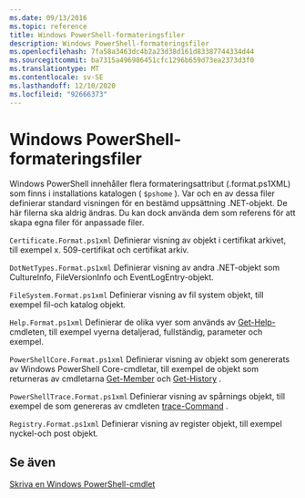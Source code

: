 ```yaml
---
ms.date: 09/13/2016
ms.topic: reference
title: Windows PowerShell-formateringsfiler
description: Windows PowerShell-formateringsfiler
ms.openlocfilehash: 7fa58a3463dc4b2a23d38d161d83387744334d44
ms.sourcegitcommit: ba7315a496986451cfc1296b659d73ea2373d3f0
ms.translationtype: MT
ms.contentlocale: sv-SE
ms.lasthandoff: 12/10/2020
ms.locfileid: "92666373"
---
```

# <a name="windows-powershell-formatting-files"></a>Windows PowerShell-formateringsfiler

Windows PowerShell innehåller flera formateringsattribut (.format.ps1XML) som finns i installations katalogen ( `$pshome` ). Var och en av dessa filer definierar standard visningen för en bestämd uppsättning .NET-objekt. De här filerna ska aldrig ändras. Du kan dock använda dem som referens för att skapa egna filer för anpassade filer.

`Certificate.Format.ps1xml` Definierar visning av objekt i certifikat arkivet, till exempel x. 509-certifikat och certifikat arkiv.

`DotNetTypes.Format.ps1xml` Definierar visning av andra .NET-objekt som CultureInfo, FileVersionInfo och EventLogEntry-objekt.

`FileSystem.Format.ps1xml` Definierar visning av fil system objekt, till exempel fil-och katalog objekt.

`Help.Format.ps1xml` Definierar de olika vyer som används av [Get-Help-](/powershell/module/Microsoft.PowerShell.Core/Get-Help) cmdleten, till exempel vyerna detaljerad, fullständig, parameter och exempel.

`PowerShellCore.Format.ps1xml` Definierar visning av objekt som genererats av Windows PowerShell Core-cmdletar, till exempel de objekt som returneras av cmdletarna [Get-Member](/powershell/module/Microsoft.PowerShell.Utility/Get-Member) och [Get-History](/powershell/module/Microsoft.PowerShell.Core/Get-History) .

`PowerShellTrace.Format.ps1xml` Definierar visning av spårnings objekt, till exempel de som genereras av cmdleten [trace-Command](/powershell/module/Microsoft.PowerShell.Utility/Trace-Command) .

`Registry.Format.ps1xml` Definierar visning av register objekt, till exempel nyckel-och post objekt.

## <a name="see-also"></a>Se även

[Skriva en Windows PowerShell-cmdlet](../cmdlet/writing-a-windows-powershell-cmdlet.md)
